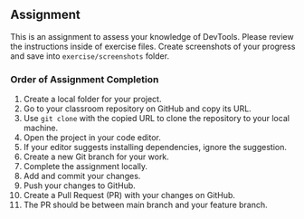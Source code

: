 ## Assignment

This is an assignment to assess your knowledge of DevTools. Please review the instructions inside of exercise files.
Create screenshots of your progress and save into `exercise/screenshots` folder.


### Order of Assignment Completion

1. Create a local folder for your project.
2. Go to your classroom repository on GitHub and copy its URL.
3. Use `git clone` with the copied URL to clone the repository to your local machine.
4. Open the project in your code editor.
5. If your editor suggests installing dependencies, ignore the suggestion.
6. Create a new Git branch for your work.
7. Complete the assignment locally.
8. Add and commit your changes.
9. Push your changes to GitHub.
10. Create a Pull Request (PR) with your changes on GitHub.
11. The PR should be between main branch and your feature branch.

